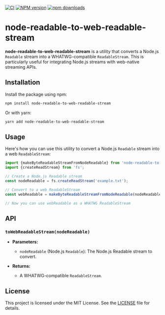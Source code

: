 [![CI](https://github.com/Borewit/node-readable-to-web-readable-stream/actions/workflows/ci.yml/badge.svg)](https://github.com/Borewit/node-readable-to-web-readable-stream/actions/workflows/ci.yml)
[![NPM version](https://badge.fury.io/js/node-readable-to-web-readable-stream.svg)](https://npmjs.org/package/node-readable-to-web-readable-stream)
[![npm downloads](http://img.shields.io/npm/dm/node-readable-to-web-readable-stream.svg)](https://npmcharts.com/compare/node-readable-to-web-readable-stream?start=600&interval=30)

# node-readable-to-web-readable-stream

**node-readable-to-web-readable-stream** is a utility that converts a Node.js `Readable` stream into a WHATWG-compatible `ReadableStream`. This is particularly useful for integrating Node.js streams with web-native streaming APIs.

## Installation

Install the package using npm:

```bash
npm install node-readable-to-web-readable-stream
```

Or with yarn:

```bash
yarn add node-readable-to-web-readable-stream
```

## Usage

Here's how you can use this utility to convert a Node.js `Readable` stream into a web `ReadableStream`:

```javascript
import {makeByteReadableStreamFromNodeReadable} from 'node-readable-to-web-readable-stream';
import {createReadStream} from 'fs';

// Create a Node.js Readable stream
const nodeReadable = fs.createReadStream('example.txt');

// Convert to a web ReadableStream
const webReadable = makeByteReadableStreamFromNodeReadable(nodeReadable);

// Now you can use webReadable as a WHATWG ReadableStream
```

## API

### `toWebReadableStream(nodeReadable)`

- **Parameters:**
  - `nodeReadable` (Node.js `Readable`): The Node.js Readable stream to convert.

- **Returns:**
  - A WHATWG-compatible `ReadableStream`.

## License

This project is licensed under the MIT License. See the [LICENSE](LICENSE) file for details.
